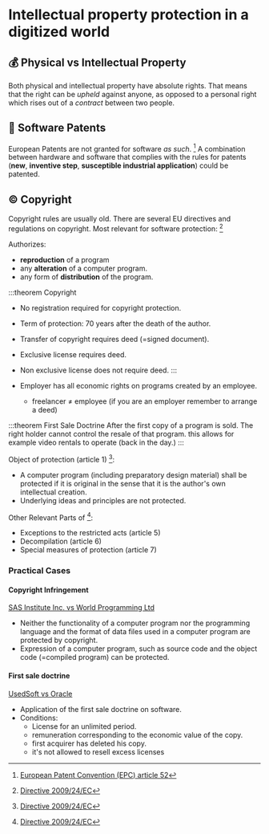 # Intellectual property protection in a digitized world

## :moneybag: Physical vs Intellectual Property

Both physical and intellectual property have absolute rights.
That means that the right can be *upheld* against anyone, as opposed
to a personal right which rises out of a *contract* between two people.


## :scroll: Software Patents

European Patents are not granted for software *as such*. [^1]
A combination between hardware and software that complies with
the rules for patents (**new**, **inventive step**, **susceptible industrial application**) could be patented.

## :copyright: Copyright

Copyright rules are usually old.
There are several EU directives and regulations on copyright.
Most relevant for software protection: [^2]

Authorizes:
+ **reproduction** of a program
+  any **alteration** of a computer program.
+ any form of **distribution** of the program.

:::theorem Copyright
+ No registration required for copyright protection.
+ Term of protection: 70 years after the death of the author.
+ Transfer of copyright requires deed (=signed document).
+ Exclusive license requires deed.
+ Non exclusive license does not require deed.
:::

+ Employer has all economic rights on programs created by an employee.
  + freelancer $\neq$ employee (if you are an employer remember to arrange a deed)

:::theorem First Sale Doctrine
After the first copy of a program is sold. The right holder cannot control
the resale of that program.
this allows for example video rentals to operate (back in the day.)
:::

Object of protection (article 1) [^2]:
+ A computer program (including preparatory design material) shall be protected if it is original in the sense that it is the author's own intellectual creation.
+ Underlying ideas and principles are not protected.

Other Relevant Parts of [^2]:
+ Exceptions to the  restricted acts (article 5)
+ Decompilation (article 6)
+ Special measures of protection (article 7)

### Practical Cases

#### Copyright Infringement
[SAS Institute Inc. vs World Programming Ltd](https://curia.europa.eu/juris/document/document.jsf?docid=122362&doclang=EN)
+ Neither the functionality of a computer program nor the programming language
and the format of data files used in a computer program are protected by copyright.
+ Expression of a computer program, such as source code and the object code (=compiled program)
can be protected.

#### First sale doctrine
[UsedSoft vs Oracle](https://curia-europa-eu.ezproxy2.utwente.nl/juris/document/document.jsf?docid=124564&doclang=EN)
+ Application of the first sale doctrine on software.
+ Conditions:
  + License for an unlimited period.
  + remuneration corresponding to the economic value of the copy.
  + first acquirer has deleted his copy.
  + it's not allowed to resell excess licenses



[^1]: [European Patent Convention (EPC) article 52](https://www.epo.org//law-practice/legal-texts/html/epc/2020/e/ar52.html)
[^2]: [Directive 2009/24/EC](https://eur-lex.europa.eu/LexUriServ/LexUriServ.do?uri=OJ:L:2009:111:0016:0022:EN:PDF)
